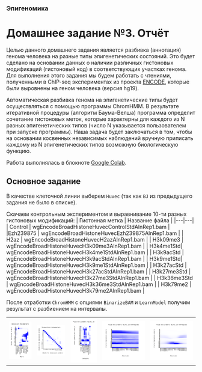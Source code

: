 ### Эпигеномика
# Домашнее задание №3. Отчёт
Целью данного домашнего задания является разбивка (аннотация) генома человека на разные типы эпигенетических состояний. Это будет сделано на основании данных о наличии различных гистоновых модификаций (гистоновый код) в соответствующих участках генома. Для выполнения этого задания мы будем работать с чтениями, полученными в ChIP-seq экспериментах из проекта [ENCODE](https://www.encodeproject.org/), которые были выровнены на геном человека (версия hg19). 

Автоматическая разбивка генома на эпигенетические типы будет осуществляться с помощью программы ChromHMM. В результате итеративной процедуры (алгоритм Баума-Велша) программа определит сочетание гистоновых меток, которые характерны для каждого из N разных эпигенетических типов (число N указывается пользователем при запуске программы). Наша задача будет заключаться в том, чтобы на основании косвенных независимых наблюдений вручную приписать каждому из N эпигенетических типов возможную биологическую функцию.

Работа выполнялась в блокноте [Google Colab](https://colab.research.google.com/drive/18cMAmYvewLoa0jr2PQRDhexm3osyFpb2?usp=sharing).

## Основное задание
В качестве клеточной линии выберем `Huvec` (так как `BJ` из предыдущего задания не было в списке).

Скачаем контрольным экспериментом и выравнивание 10-ти разных гистоновых модификаций:
|  Гистонная метка | Название файла  |
|---|---|
| Control | wgEncodeBroadHistoneHuvecControlStdAlnRep1.bam |
|Ezh239875 |	wgEncodeBroadHistoneHuvecEzh239875AlnRep1.bam	|
| H2az	| wgEncodeBroadHistoneHuvecH2azAlnRep1.bam |
|	H3k09me3	| wgEncodeBroadHistoneHuvecH3k09me3AlnRep1.bam |
|	H3k4me1Std|	wgEncodeBroadHistoneHuvecH3k4me1StdAlnRep1.bam |
|	H3k9acStd	| wgEncodeBroadHistoneHuvecH3k9acStdAlnRep1.bam |
|	H3k9me1Std|	wgEncodeBroadHistoneHuvecH3k9me1StdAlnRep1.bam |
|	H3k27acStd	| wgEncodeBroadHistoneHuvecH3k27acStdAlnRep1.bam |
|	H3k27me3Std	| wgEncodeBroadHistoneHuvecH3k27me3StdAlnRep1.bam |
|	H3k36me3Std	| wgEncodeBroadHistoneHuvecH3k36me3StdAlnRep1.bam |
|	H3k79me2	| wgEncodeBroadHistoneHuvecH3k79me2AlnRep1.bam |

После отработки `ChromHMM` с опциями `BinarizeBAM` и `LearnModel` получим результат с разбиением на интервалы.

| | | | | |
|---|---|---|---|---|
| ![](https://github.com/akamaaru/hse25_hw3/blob/main/img/emissions.png) | ![](https://github.com/akamaaru/hse25_hw3/blob/main/img/transitions.png) | ![](https://github.com/akamaaru/hse25_hw3/blob/main/img/overlap.png) |![](https://github.com/akamaaru/hse25_hw3/blob/main/img/RefSeqTES_neighborhood.png) | ![](https://github.com/akamaaru/hse25_hw3/blob/main/img/RefSeqTSS_neighborhood.png)|

